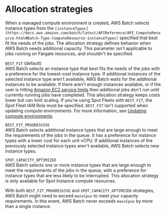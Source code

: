 # Allocation strategies<a name="allocation-strategies"></a>

When a managed compute environment is created, AWS Batch selects instance types from the `[instanceTypes](https://docs.aws.amazon.com/batch/latest/APIReference/API_ComputeResource.html#Batch-Type-ComputeResource-instanceTypes)` specified that best fit the needs of the jobs\. The allocation strategy defines behavior when AWS Batch needs additional capacity\. This parameter isn't applicable to jobs running on Fargate resources, and shouldn't be specified\.

`BEST_FIT` \(default\)  
AWS Batch selects an instance type that best fits the needs of the jobs with a preference for the lowest\-cost instance type\. If additional instances of the selected instance type aren't available, AWS Batch waits for the additional instances to be available\. If there aren't enough instances available, or if the user is hitting [Amazon EC2 service limits](https://docs.aws.amazon.com/AWSEC2/latest/UserGuide/ec2-resource-limits.html) then additional jobs don't run until currently running jobs have completed\. This allocation strategy keeps costs lower but can limit scaling\. If you're using Spot Fleets with `BEST_FIT`, the Spot Fleet IAM Role must be specified\. `BEST_FIT` isn't supported when updating compute environments\. For more information, see [Updating compute environments](updating-compute-environments.md)\.

`BEST_FIT_PROGRESSIVE`  
AWS Batch selects additional instance types that are large enough to meet the requirements of the jobs in the queue\. It has a preference for instance types with a lower cost for each unit vCPU\. If additional instances of the previously selected instance types aren't available, AWS Batch selects new instance types\.

`SPOT_CAPACITY_OPTIMIZED`  
AWS Batch selects one or more instance types that are large enough to meet the requirements of the jobs in the queue, with a preference for instance types that are less likely to be interrupted\. This allocation strategy is only available for Spot Instance compute resources\.

With both `BEST_FIT_PROGRESSIVE` and `SPOT_CAPACITY_OPTIMIZED` strategies, AWS Batch might need to exceed `maxvCpus` to meet your capacity requirements\. In this event, AWS Batch never exceeds `maxvCpus` by more than a single instance\.
